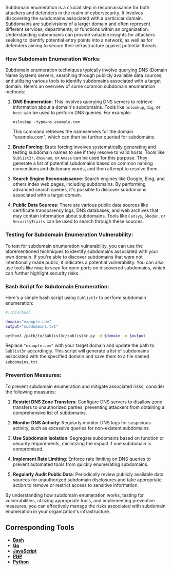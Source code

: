 Subdomain enumeration is a crucial step in reconnaissance for both attackers and defenders in the realm of cybersecurity. It involves discovering the subdomains associated with a particular domain. Subdomains are subdivisions of a larger domain and often represent different services, departments, or functions within an organization. Understanding subdomains can provide valuable insights for attackers seeking to identify potential entry points into a network, as well as for defenders aiming to secure their infrastructure against potential threats.

### How Subdomain Enumeration Works:

Subdomain enumeration techniques typically involve querying DNS (Domain Name System) servers, searching through publicly available data sources, and utilizing various tools to identify subdomains associated with a target domain. Here's an overview of some common subdomain enumeration methods:

1. **DNS Enumeration**: This involves querying DNS servers to retrieve information about a domain's subdomains. Tools like `nslookup`, `dig`, or `host` can be used to perform DNS queries. For example:

   ```
   nslookup -type=ns example.com
   ```

   This command retrieves the nameservers for the domain "example.com", which can then be further queried for subdomains.

2. **Brute Forcing**: Brute forcing involves systematically generating and testing subdomain names to see if they resolve to valid hosts. Tools like `Sublist3r`, `dnsenum`, or `Amass` can be used for this purpose. They generate a list of potential subdomains based on common naming conventions and dictionary words, and then attempt to resolve them.

3. **Search Engine Reconnaissance**: Search engines like Google, Bing, and others index web pages, including subdomains. By performing advanced search queries, it's possible to discover subdomains associated with a target domain.

4. **Public Data Sources**: There are various public data sources like certificate transparency logs, DNS databases, and web archives that may contain information about subdomains. Tools like `Censys`, `Shodan`, or `SecurityTrails` can be used to search through these sources.

### Testing for Subdomain Enumeration Vulnerability:

To test for subdomain enumeration vulnerability, you can use the aforementioned techniques to identify subdomains associated with your own domain. If you're able to discover subdomains that were not intentionally made public, it indicates a potential vulnerability. You can also use tools like `nmap` to scan for open ports on discovered subdomains, which can further highlight security risks.

### Bash Script for Subdomain Enumeration:

Here's a simple bash script using `Sublist3r` to perform subdomain enumeration:

```bash
#!/bin/bash

domain="example.com"
output="subdomains.txt"

python3 /path/to/Sublist3r/sublist3r.py -d $domain -o $output
```

Replace `"example.com"` with your target domain and update the path to `Sublist3r` accordingly. This script will generate a list of subdomains associated with the specified domain and save them to a file named `subdomains.txt`.

### Prevention Measures:

To prevent subdomain enumeration and mitigate associated risks, consider the following measures:

1. **Restrict DNS Zone Transfers**: Configure DNS servers to disallow zone transfers to unauthorized parties, preventing attackers from obtaining a comprehensive list of subdomains.

2. **Monitor DNS Activity**: Regularly monitor DNS logs for suspicious activity, such as excessive queries for non-existent subdomains.

3. **Use Subdomain Isolation**: Segregate subdomains based on function or security requirements, minimizing the impact if one subdomain is compromised.

4. **Implement Rate Limiting**: Enforce rate limiting on DNS queries to prevent automated tools from quickly enumerating subdomains.

5. **Regularly Audit Public Data**: Periodically review publicly available data sources for unauthorized subdomain disclosures and take appropriate action to remove or restrict access to sensitive information.

By understanding how subdomain enumeration works, testing for vulnerabilities, utilizing appropriate tools, and implementing preventive measures, you can effectively manage the risks associated with subdomain enumeration in your organization's infrastructure.

## Corresponding Tools

- [**Bash**](https://github.com/saidehossain/Hacking_Tools/blob/main/hacking_with_bash/subdomain_enumeration.sh)
- [**Go**](https://github.com/saidehossain/Hacking_Tools/blob/main/hacking_with_go/subdomain_enumeration.go)
- [**JavaScript**](https://github.com/saidehossain/Hacking_Tools/blob/main/hacking_with_javascript/subdomain_enumeration.js)
- [**PHP**](https://github.com/saidehossain/Hacking_Tools/blob/main/hacking_with_php/subdomain_enumeration.php)
- [**Python**](https://github.com/saidehossain/Hacking_Tools/blob/main/hacking_with_python/subdomain_enumeration.py)
